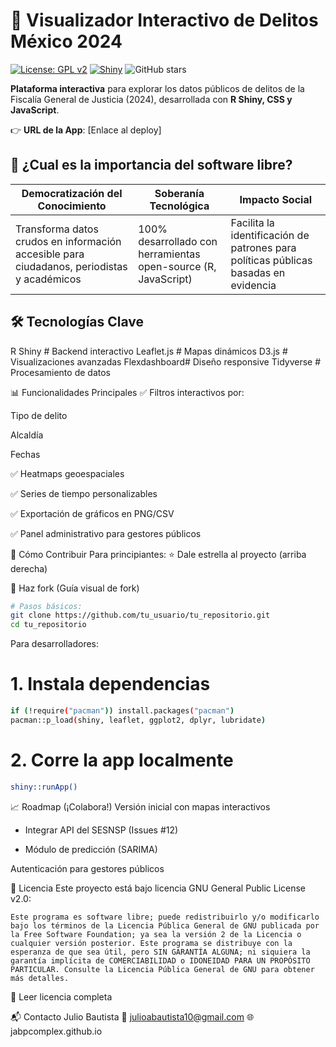 # 🚨 Visualizador Interactivo de Delitos México 2024 

[![License: GPL v2](https://img.shields.io/badge/License-GPL_v2-blue.svg)](https://www.gnu.org/licenses/old-licenses/gpl-2.0.en.html)
[![Shiny](https://img.shields.io/badge/Shiny-RStudio-blue.svg)](https://shiny.rstudio.com/)
![GitHub stars](https://img.shields.io/github/stars/jabpcomplex/dashbord_CRIMEN_CDMX?style=social)

**Plataforma interactiva** para explorar los datos públicos de delitos de la Fiscalía General de Justicia (2024), desarrollada con **R Shiny, CSS y JavaScript**.

👉 **URL de la App**: [Enlace al deploy] 

## 🌟 ¿Cual es la importancia del software libre?
| Democratización del Conocimiento | Soberanía Tecnológica | Impacto Social |
|---------------------------------|-----------------------|----------------|
| Transforma datos crudos en información accesible para ciudadanos, periodistas y académicos | 100% desarrollado con herramientas open-source (R, JavaScript) | Facilita la identificación de patrones para políticas públicas basadas en evidencia |

## 🛠️ Tecnologías Clave

R Shiny      # Backend interactivo
Leaflet.js   # Mapas dinámicos
D3.js        # Visualizaciones avanzadas
Flexdashboard# Diseño responsive
Tidyverse    # Procesamiento de datos


📊 Funcionalidades Principales
✅ Filtros interactivos por:

Tipo de delito

Alcaldía

Fechas

✅ Heatmaps geoespaciales

✅ Series de tiempo personalizables

✅ Exportación de gráficos en PNG/CSV

✅ Panel administrativo para gestores públicos

🚀 Cómo Contribuir
Para principiantes:
⭐ Dale estrella al proyecto (arriba derecha)

🍴 Haz fork (Guía visual de fork)

```bash
# Pasos básicos:
git clone https://github.com/tu_usuario/tu_repositorio.git
cd tu_repositorio
````

Para desarrolladores:

# 1. Instala dependencias
```bash
if (!require("pacman")) install.packages("pacman")
pacman::p_load(shiny, leaflet, ggplot2, dplyr, lubridate)
```

# 2. Corre la app localmente
```bash
shiny::runApp()
```
📈 Roadmap (¡Colabora!)
Versión inicial con mapas interactivos

- Integrar API del SESNSP (Issues #12)

- Módulo de predicción (SARIMA)

Autenticación para gestores públicos

📜 Licencia
Este proyecto está bajo licencia GNU General Public License v2.0:

```text
Este programa es software libre; puede redistribuirlo y/o modificarlo bajo los términos de la Licencia Pública General de GNU publicada por la Free Software Foundation; ya sea la versión 2 de la Licencia o cualquier versión posterior. Este programa se distribuye con la esperanza de que sea útil, pero SIN GARANTÍA ALGUNA; ni siquiera la garantía implícita de COMERCIABILIDAD o IDONEIDAD PARA UN PROPÓSITO PARTICULAR. Consulte la Licencia Pública General de GNU para obtener más detalles.
```
📌 Leer licencia completa

📬 Contacto
Julio Bautista
📧 julioabautista10@gmail.com
🌐 jabpcomplex.github.io

